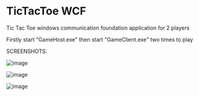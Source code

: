 # TicTacToe WCF
Tic Tac Toe windows communication foundation application for 2 players

Firstly start "GameHost.exe" then start "GameClient.exe" two times to play

SCREENSHOTS:

![image](https://github.com/MaximKuzmin16/TicTacToe-WCF/assets/134335735/f6d93d76-86b1-48db-a4dd-9449c97b6ed5)

![image](https://github.com/MaximKuzmin16/TicTacToe-WCF/assets/134335735/c33391f2-18dc-4c1b-b667-6aa9d9d3e4b1)

![image](https://github.com/MaximKuzmin16/TicTacToe-WCF/assets/134335735/a68d2b4a-7456-4fff-9f74-c8b9f9d51043)
